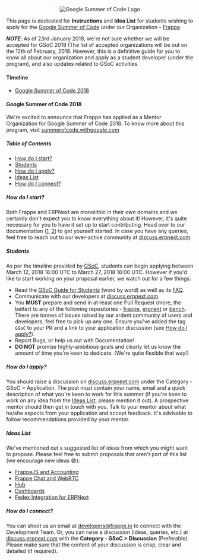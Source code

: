 <div align="center">
  <img src="https://i.imgur.com/qTXyqGN.png" alt="Google Summer of Code Logo"/>
</div>

This page is dedicated for **Instructions** and **Idea List** for students wishing to apply for the [Google Summer of Code](https://summerofcode.withgoogle.com) under our Organization - [Frappe](https://frappe.io).

***NOTE***: As of 23rd January 2018, we're not sure whether we will be accepted for GSoC 2018 (The list of accepted organizations will be out on the 12th of February, 2018. However, this is a definitive guide for you to know all about our organization and apply as a student developer (under the program), and also updates related to GSoC activities.

#### Timeline
* [Google Summer of Code 2018](#google-summer-of-code-2017)

#### Google Summer of Code 2018
We're excited to announce that Frappe has applied as a Mentor Organization for Google Summer of Code 2018. To know more about this program, visit [summerofcode.withgoogle.com](https://summerofcode.withgoogle.com)

##### Table of Contents
* [How do I start?](#how-do-i-start)
* [Students](#students)
* [How do I apply?](#how-do-i-apply)
* [Ideas List](#ideas-list)
* [How do I connect?](#how-do-i-connect)

##### How do I start?
Both Frappe and ERPNext are monolithic in their own domains and we certainly don't expect you to know everything about it! However, it's quite necessary for you to have it set up to start contributing. Head over to our documentation ([1](https://frappe.io), [2](https://github.com/frappe/frappe/wiki)) to get yourself started. In case you have any queries, feel free to reach out to our ever-active community at [discuss.erpnext.com](https://discuss.erpnext.com).

##### Students
As per the timeline provided by [GSoC](https://developers.google.com/open-source/gsoc/timeline), students can begin applying between March 12, 2018 16:00 UTC to March 27, 2018 16:00 UTC. However if you'd like to start working on your proposal earlier, we watch out for a few things:

* Read the [GSoC Guide for Students](https://google.github.io/gsocguides/student/) (word by word) as well as its [FAQ](https://developers.google.com/open-source/gsoc/faq).
* Communicate with our developers at [discuss.erpnext.com](https://discuss.erpnext.com).
* You **MUST** prepare and send in at-least one Pull Request (more, the better) to any of the following repositories - [frappe](https://github.com/frappe/frappe), [erpnext](https://github.com/frappe/erpnext) or [bench](https://github.com/frappe/bench). There are tonnes of issues raised by our ardent community of users and developers, feel free to pick up any one. Ensure you've added the tag `GSoC` to your PR and a link to your application discussion (see [How do I apply?](#how-do-i-apply)).
* Report Bugs, or help us out with Documentation!
* **DO NOT** promise highly-ambitious goals and clearly let us know the amount of time you're keen to dedicate. (We're quite flexible that way!)

##### How do I apply?
You should raise a discussion on [discuss.erpnext.com](https://discuss.erpnext.com) under the Category - GSoC > Application. The post must contain your name, email and a quick description of what you're keen to work for this summer (if you're keen to work on any idea from the [Ideas List](#ideas-list), please mention it out). A prospective mentor should then get in touch with you. Talk to your mentor about what he/she expects from your application and accept feedback. It's advisable to follow recommendations provided by your mentor.

##### Ideas List
We've mentioned out a suggested list of ideas from which you might want to propose. Please feel free to submit proposals that aren't part of this list (we encourage new ideas 😄):

- [FrappeJS and Accounting](https://github.com/frappe/frappejs)
- [Frappe Chat and WebRTC](https://github.com/frappe/frappe/issues/4725)
- [Hub](https://github.com/erpnext/hub)
- [Dashboards](https://github.com/frappe/charts)
- [Fedex Integration for ERPNext](https://github.com/frappe/erpnext/issues/11468)

##### How do I connect?
You can shoot us an email at developers@frappe.io to connect with the Development Team. Or, you can raise a discussion (ideas, queries, etc.) at [discuss.erpnext.com](https://discuss.erpnext.com) with the **Category - GSoC > Discussion** (Preferable). Please make sure that the content of your discussion is crisp, clear and detailed (if required).
